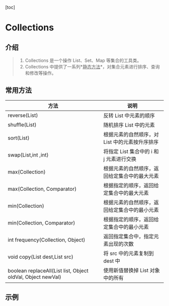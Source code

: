[toc]

# Collections

## 介绍

> 1. Collections 是一个操作 List、Set、Map 等集合的工具类。
> 2. Collections 中提供了一系列*<u>静态方法</u>*，对集合元素进行排序、查询和修改等操作。

## 常用方法



| 方法                                                        | 说明                                           |
| ----------------------------------------------------------- | ---------------------------------------------- |
| reverse(List)                                               | 反转 List 中元素的顺序                         |
| shuffle(List)                                               | 随机排序 List 中的元素                         |
| sort(List)                                                  | 根据元素的自然顺序，对 List 中的元素按升序排序 |
| swap(List,int ,int)                                         | 将指定 List 集合中的 i 和 j 元素进行交换       |
| max(Collection)                                             | 根据元素的自然顺序，返回给定集合中的最大元素   |
| max(Collection, Comparator)                                 | 根据指定的顺序，返回给定集合中的最大元素       |
| min(Collection)                                             | 根据元素的自然顺序，返回给定集合中的最小元素   |
| min(Collection, Comparator)                                 | 根据指定的顺序，返回给定集合中的最小元素       |
| int frequency(Collection, Object)                           | 返回指定集合中，指定元素出现的次数             |
| void copy(List dest,List src)                               | 将 src 中的元素复制到 dest 中                  |
| boolean replaceAll(List list, Object oldVal, Object newVal) | 使用新值替换掉 List 对象中的所有               |

## 示例

